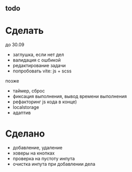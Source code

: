 ## todo

# Сделать

до 30.09

- заглушка, если нет дел
- валидация с ошбикой
- редактирование задачи
- попробовать vite: js + scss

позже

- таймер, сброс
- фиксация выполнения, вывод времени выполнения
- рефакторинг js кода в конце)
- localstorage
- адаптив

# Сделано

- добавление, удаление
- ховеры на кнопках
- проверка на пустоту инпута
- очистка инпута при добавлении дела
